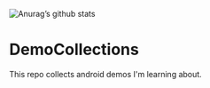 ![Anurag’s github stats](https://github-readme-stats.vercel.app/api?username=Edger&show_icons=true&theme=merko)

# DemoCollections
This repo collects android demos I'm learning about.
